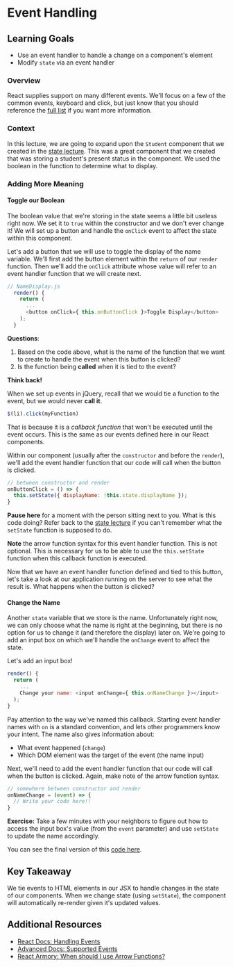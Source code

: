 # Event Handling

## Learning Goals
- Use an event handler to handle a change on a component's element
- Modify `state` via an event handler

### Overview
React supplies support on many different events. We'll focus on a few of the common events, keyboard and click, but just know that you should reference the [full list](https://reactjs.org/docs/events.html#supported-events) if you want more information.

### Context

In this lecture, we are going to expand upon the `Student` component that we created in the [state lecture](state.md). This was a great component that we created that was storing a student's present status in the component. We used the boolean in the function to determine what to display.

### Adding More Meaning
#### Toggle our Boolean
The boolean value that we're storing in the state seems a little bit useless right now. We set it to `true` within the constructor and we don't ever change it! We will set up a button and handle the `onClick` event to affect the state within this component.

Let's add a button that we will use to toggle the display of the name variable. We'll first add the button element within the `return` of our `render` function. Then we'll add the `onClick` attribute whose value will refer to an event handler function that we will create next.

```javascript
// NameDisplay.js
  render() {
    return (
      ...
      <button onClick={ this.onButtonClick }>Toggle Display</button>
    );
  }
```

**Questions**:
1. Based on the code above, what is the name of the function that we want to create to handle the event when this button is clicked?
2. Is the function being **called** when it is tied to the event?

**Think back!**

When we set up events in jQuery, recall that we would tie a function to the event, but we would never **call it**.

```javascript
$(li).click(myFunction)
```

That is because it is a _callback function_ that won't be executed until the event occurs. This is the same as our events defined here in our React components.

Within our component (usually after the `constructor` and before the `render`), we'll add the event handler function that our code will call when the button is clicked.  

```javascript
// between constructor and render
onButtonClick = () => {
  this.setState({ displayName: !this.state.displayName });
}
```

**Pause here** for a moment with the person sitting next to you. What is this code doing? Refer back to the [state lecture](state.md) if you can't remember what the `setState` function is supposed to do.

**Note** the arrow function syntax for this event handler function. This is not optional. This is necessary for us to be able to use the `this.setState` function when this callback function is executed.

Now that we have an event handler function defined and tied to this button, let's take a look at our application running on the server to see what the result is. What happens when the button is clicked?

#### Change the Name
Another `state` variable that we store is the name. Unfortunately right now, we can only choose what the name is right at the beginning, but there is no option for us to change it (and therefore the display) later on. We're going to add an input box on which we'll handle the `onChange` event to affect the state.

Let's add an input box!

```javascript
render() {
  return (
    ...
    Change your name: <input onChange={ this.onNameChange }></input>
  );
}
```

Pay attention to the way we've named this callback. Starting event handler names with `on` is a standard convention, and lets other programmers know your intent. The name also gives information about:
- What event happened (`change`)
- Which DOM element was the target of the event (the name input)

Next, we'll need to add the event handler function that our code will call when the button is clicked. Again, make note of the arrow function syntax.

```javascript
// somewhere between constructor and render
onNameChange = (event) => {
  // Write your code here!!
}
```

**Exercise:** Take a few minutes with your neighbors to figure out how to access the input box's value (from the  `event` parameter) and use `setState` to update the name accordingly.


You can see the final version of this [code here](https://codepen.io/adadev/pen/ELpvyM?editors=0011).

## Key Takeaway
We tie events to HTML elements in our JSX to handle changes in the state of our components. When we change state (using `setState`), the component will automatically re-render given it's updated values.

## Additional Resources
- [React Docs: Handling Events](https://reactjs.org/docs/handling-events.html)
- [Advanced Docs: Supported Events](https://reactjs.org/docs/events.html#supported-events)
- [React Armory: When should I use Arrow Functions?](https://reactarmory.com/answers/when-to-use-arrow-functions)
